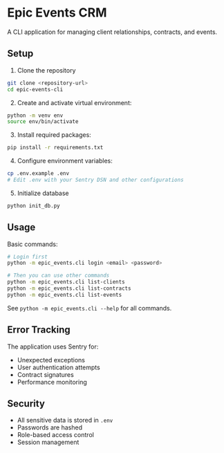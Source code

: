 # Epic Events CRM

A CLI application for managing client relationships, contracts, and events.

## Setup

1. Clone the repository
```bash
git clone <repository-url>
cd epic-events-cli
```

2. Create and activate virtual environment:
```bash
python -m venv env
source env/bin/activate
```

3. Install required packages:
```bash
pip install -r requirements.txt
```

4. Configure environment variables:
```bash
cp .env.example .env
# Edit .env with your Sentry DSN and other configurations
```

5. Initialize database
```bash
python init_db.py
```

## Usage

Basic commands:
```bash
# Login first
python -m epic_events.cli login <email> <password>

# Then you can use other commands
python -m epic_events.cli list-clients
python -m epic_events.cli list-contracts
python -m epic_events.cli list-events
```

See `python -m epic_events.cli --help` for all commands.

## Error Tracking

The application uses Sentry for:
- Unexpected exceptions
- User authentication attempts
- Contract signatures
- Performance monitoring

## Security

- All sensitive data is stored in `.env`
- Passwords are hashed
- Role-based access control
- Session management